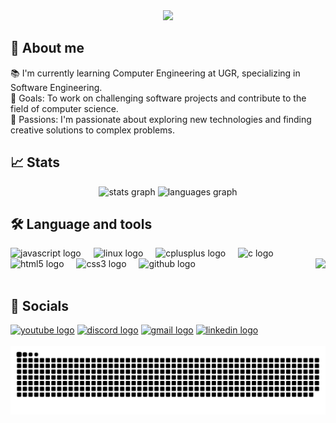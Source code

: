 <div align="center">
 <img src="https://readme-typing-svg.demolab.com?font=Inconsolata&weight=700&size=50&duration=4000&pause=300&color=A7A459&center=true&vCenter=true&multiline=true&repeat=false&random=false&width=1300&height=180&lines=Hi 👋! My name is Carlos; and I'm a motivational software engineer" width="70%" /> 
</div>

<h2 align="left">📝 About me</h2>
<div align="left">
 <p >📚 I'm currently learning  Computer Engineering at UGR, specializing in Software Engineering.<br> 🎯 Goals: To work on challenging software projects and contribute to the field of computer science.<br> 🚀 Passions: I'm passionate about exploring  
 new technologies and finding creative solutions to complex problems.</p>
</div>


<h2 align="left">📈 Stats</h2>
<div align="center">
  <img   src="https://github-readme-stats.vercel.app/api?username=yttrew&show_icons=true&theme=dracula&locale=en" height="150" alt="stats graph"  />
  <img   src="https://github-readme-stats.vercel.app/api/top-langs?username=YTTREW&locale=en&hide_title=false&layout=compact&card_width=320&langs_count=5&theme=dracula&hide_border=false"  height="150" alt="languages graph"  />
</div>


<h2 align="left">🛠 Language and tools</h2>
<div align="left">
  <img src="https://cdn.jsdelivr.net/gh/devicons/devicon/icons/javascript/javascript-original.svg" height="40" alt="javascript logo"  />
  <img width="12" />
  <img src="https://cdn.jsdelivr.net/gh/devicons/devicon/icons/linux/linux-original.svg" height="40" alt="linux logo"  />
  <img width="12" />
  <img src="https://cdn.jsdelivr.net/gh/devicons/devicon/icons/cplusplus/cplusplus-original.svg" height="40" alt="cplusplus logo"  />
  <img width="12" />
  <img src="https://cdn.jsdelivr.net/gh/devicons/devicon/icons/c/c-original.svg" height="40" alt="c logo"  />
  <img width="12" />
  <img src="https://cdn.jsdelivr.net/gh/devicons/devicon/icons/html5/html5-original.svg" height="40" alt="html5 logo"  />
  <img width="12" />
  <img src="https://cdn.jsdelivr.net/gh/devicons/devicon/icons/css3/css3-original.svg" height="40" alt="css3 logo"  />
  <img width="12" />
  <img src="https://cdn.jsdelivr.net/gh/devicons/devicon/icons/github/github-original.svg" height="40" alt="github logo"  />
 <img align="right" height="130" src="https://media.tenor.com/k_FD58xnsicAAAAj/work-internet.gif"  />

</div>

<br>

<h2 align="left">🔗 Socials</h2>
<div align="left">
  <a href="https://www.youtube.com/channel/UCuJGYAp2dtMMCz9ZL3NaZMw" target="_blank">
    <img src="https://img.shields.io/static/v1?message=Youtube&logo=youtube&label=&color=FF0000&logoColor=white&labelColor=&style=for-the-badge" height="35" alt="youtube logo"  /></a>
  <a href="https://discord.gg/yttrew" target="_blank">
    <img src="https://img.shields.io/static/v1?message=@yttrew&logo=discord&label=&color=7289DA&logoColor=white&labelColor=&style=for-the-badge" height="35" alt="discord logo"  /></a>
  <a href="mailto:carlosferar2003@gmail.com"target="_blank">
    <img src="https://img.shields.io/static/v1?message=Gmail&logo=gmail&label=&color=D14836&logoColor=white&labelColor=&style=for-the-badge" height="35" alt="gmail logo"  /></a>
  <a href="https://www.linkedin.com/in/carlos-fern%C3%A1ndez-860b15253/" target="_blank">
    <img src="https://img.shields.io/static/v1?message=LinkedIn&logo=linkedin&label=&color=0077B5&logoColor=white&labelColor=&style=for-the-badge" height="35" alt="linkedin logo"  /></a>
</div>

<br clear="both">

<img src="https://raw.githubusercontent.com/YTTREW/YTTREW/output/snake.svg" alt="Snake animation" />
